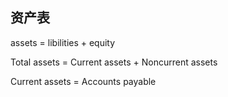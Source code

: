 ## 资产表
 assets = libilities + equity

Total assets = Current assets + Noncurrent assets

Current assets = Accounts payable